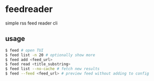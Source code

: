 # feedreader
simple rss feed reader cli

## usage
```bash
$ feed # open TUI
$ feed list -n 20 # optionally show more
$ feed add <feed_url> 
$ feed read <title_substring> 
$ feed list --no-cache # fetch new results
$ feed --feed <feed_url> # preview feed without adding to config
```
